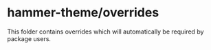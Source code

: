 # hammer-theme/overrides

This folder contains overrides which will automatically be required by package users.
